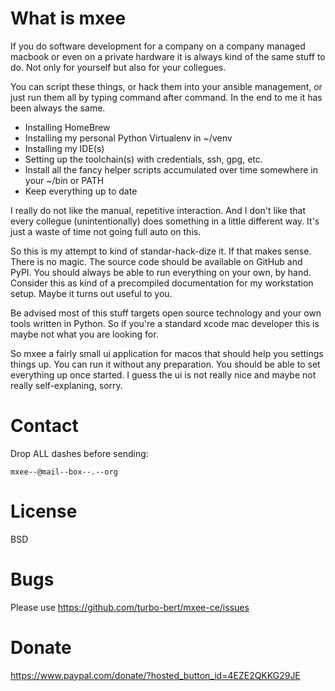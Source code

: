 # What is mxee

If you do software development for a company on a company managed macbook or even on a private hardware it is always kind of the same stuff to do. Not only for yourself but also for your collegues.

You can script these things, or hack them into your ansible management, or just run them all by typing command after command. In the end to me it has been always the same.

- Installing HomeBrew
- Installing my personal Python Virtualenv in ~/venv
- Installing my IDE(s)
- Setting up the toolchain(s) with credentials, ssh, gpg, etc.
- Install all the fancy helper scripts accumulated over time somewhere in your ~/bin or PATH
- Keep everything up to date

I really do not like the manual, repetitive interaction. And I don't like that every collegue (unintentionally) does something in a little different way. It's just a waste of time not going full auto on this.

So this is my attempt to kind of standar-hack-dize it. If that makes sense. There is no magic. The source code should be available on GitHub and PyPI. You should always be able to run everything on your own, by hand. Consider this as kind of a precompiled documentation for my workstation setup. Maybe it turns out useful to you.

Be advised most of this stuff targets open source technology and your own tools written in Python. So if you're a standard xcode mac developer this is maybe not what you are looking for.

So mxee a fairly small ui application for macos that should help you settings things up. You can run it without any preparation. You should be able to set everything up once started. I guess the ui is not really nice and maybe not really self-explaning, sorry.

# Contact

Drop ALL dashes before sending:

    mxee--@mail--box--.--org

# License

BSD

# Bugs

Please use https://github.com/turbo-bert/mxee-ce/issues

# Donate

https://www.paypal.com/donate/?hosted_button_id=4EZE2QKKG29JE
